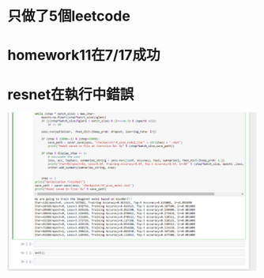 # 只做了5個leetcode

# homework11在7/17成功
# resnet在執行中錯誤




![image](https://github.com/asd3200asd/homework/blob/master/000.png)


